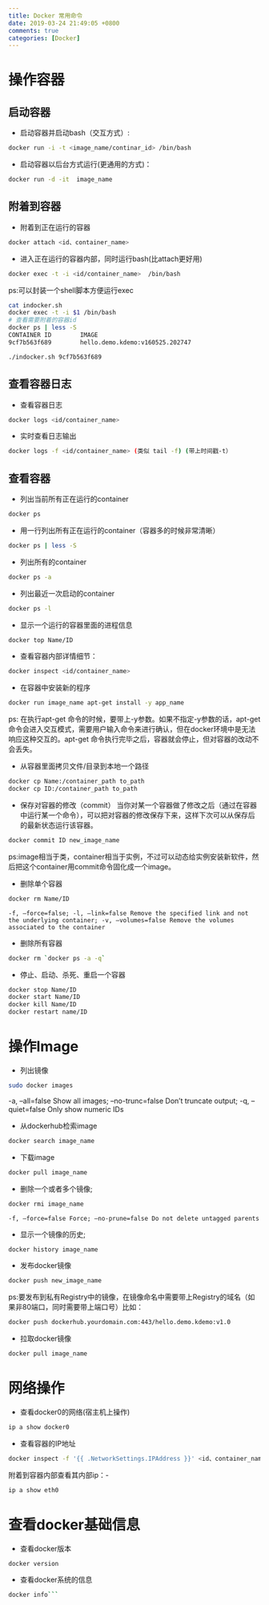 ```yaml
---
title: Docker 常用命令
date: 2019-03-24 21:49:05 +0800
comments: true
categories: [Docker]
---
```


# 操作容器

## 启动容器

- 启动容器并启动bash（交互方式）:

``` bash
docker run -i -t <image_name/continar_id> /bin/bash
```

- 启动容器以后台方式运行(更通用的方式)：

``` bash
docker run -d -it  image_name
```

<!--more-->

## 附着到容器

- 附着到正在运行的容器

``` bash
docker attach <id、container_name>
```

- 进入正在运行的容器内部，同时运行bash(比attach更好用)

``` bash
docker exec -t -i <id/container_name>  /bin/bash
```

ps:可以封装一个shell脚本方便运行exec 

``` bash
cat indocker.sh 
docker exec -t -i $1 /bin/bash
# 查看需要附着的容器id
docker ps | less -S
CONTAINER ID        IMAGE                                                 
9cf7b563f689        hello.demo.kdemo:v160525.202747

./indocker.sh 9cf7b563f689 
```

## 查看容器日志


- 查看容器日志

``` bash
docker logs <id/container_name>
```

- 实时查看日志输出

``` bash
docker logs -f <id/container_name> (类似 tail -f) (带上时间戳-t）
```

## 查看容器

- 列出当前所有正在运行的container

``` bash
docker ps
```

- 用一行列出所有正在运行的container（容器多的时候非常清晰）

``` bash
docker ps | less -S
```

- 列出所有的container

``` bash
docker ps -a  
```

- 列出最近一次启动的container

``` bash
docker ps -l 
```

- 显示一个运行的容器里面的进程信息

``` bash
docker top Name/ID  
```

- 查看容器内部详情细节：

``` bash
docker inspect <id/container_name>
```

- 在容器中安装新的程序

``` bash
docker run image_name apt-get install -y app_name  
```

ps: 在执行apt-get 命令的时候，要带上-y参数。如果不指定-y参数的话，apt-get命令会进入交互模式，需要用户输入命令来进行确认，但在docker环境中是无法响应这种交互的。apt-get 命令执行完毕之后，容器就会停止，但对容器的改动不会丢失。

- 从容器里面拷贝文件/目录到本地一个路径

``` bash
docker cp Name:/container_path to_path  
docker cp ID:/container_path to_path
```

- 保存对容器的修改（commit） 当你对某一个容器做了修改之后（通过在容器中运行某一个命令），可以把对容器的修改保存下来，这样下次可以从保存后的最新状态运行该容器。

``` bash
docker commit ID new_image_name  
```

ps:image相当于类，container相当于实例，不过可以动态给实例安装新软件，然后把这个container用commit命令固化成一个image。

- 删除单个容器

``` bash
docker rm Name/ID 
```

 ```
 -f, –force=false; -l, –link=false Remove the specified link and not the underlying container; -v, –volumes=false Remove the volumes associated to the container
 ```


- 删除所有容器

``` bash
docker rm `docker ps -a -q`  
```

- 停止、启动、杀死、重启一个容器

``` bash
docker stop Name/ID  
docker start Name/ID  
docker kill Name/ID  
docker restart name/ID

```

# 操作Image
- 列出镜像

``` bash
sudo docker images
```
-a, –all=false Show all images; –no-trunc=false Don’t truncate output; -q, –quiet=false Only show numeric IDs

- 从dockerhub检索image

``` bash
docker search image_name
```
- 下载image

``` bash
docker pull image_name
```
- 删除一个或者多个镜像;

``` bash
docker rmi image_name  
```

`-f, –force=false Force; –no-prune=false Do not delete untagged parents`

- 显示一个镜像的历史;

``` bash
docker history image_name
```
- 发布docker镜像

``` bash
docker push new_image_name
```
ps:要发布到私有Registry中的镜像，在镜像命名中需要带上Registry的域名（如果非80端口，同时需要带上端口号）比如：

``` bash
docker push dockerhub.yourdomain.com:443/hello.demo.kdemo:v1.0
```
- 拉取docker镜像

``` bash
docker pull image_name
```

# 网络操作


- 查看docker0的网络(宿主机上操作)

``` bash
ip a show docker0
```
- 查看容器的IP地址

``` bash
docker inspect -f '{{ .NetworkSettings.IPAddress }}' <id、container_name>
```
附着到容器内部查看其内部ip：- 


``` bash
ip a show eth0
```
# 查看docker基础信息

- 查看docker版本

``` bash
docker version
```
- 查看docker系统的信息

``` bash
docker info```